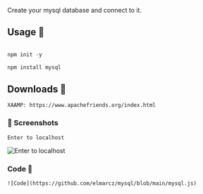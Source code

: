 Create your mysql database and connect to it.

## Usage 🔑
```javascript

npm init -y

npm install mysql
```

## Downloads 🧧
```
XAAMP: https://www.apachefriends.org/index.html
```
### 📸 Screenshots
```
Enter to localhost
```
![Enter to localhost](https://i.imgur.com/ARytSXA_d.webp?maxwidth=760&fidelity=grand)

### Code 🌌
```
![Code](https://github.com/elmarcz/mysql/blob/main/mysql.js)
```
